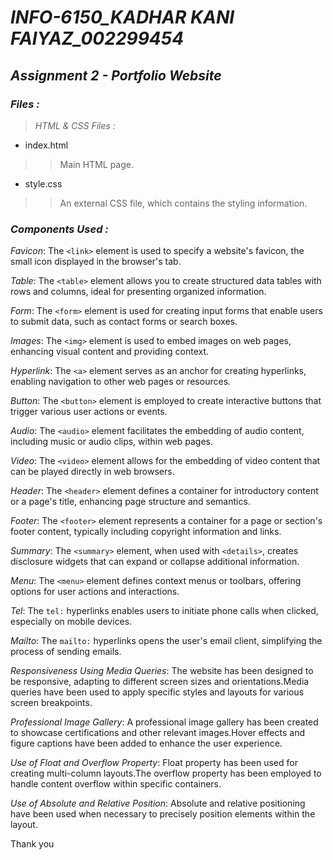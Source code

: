 # *INFO-6150_KADHAR KANI FAIYAZ_002299454*
## *Assignment 2 - Portfolio Website* ##
### *Files :*
> *HTML & CSS Files :*
>
* index.html
>> Main HTML page.
* style.css
>> An external CSS file, which contains the styling information.
### *Components Used :*
*Favicon*: The `<link>` element is used to specify a website's favicon, the small icon displayed in the browser's tab.

*Table*: The `<table>` element allows you to create structured data tables with rows and columns, ideal for presenting organized information.

*Form*: The `<form>` element is used for creating input forms that enable users to submit data, such as contact forms or search boxes.

*Images*: The `<img>` element is used to embed images on web pages, enhancing visual content and providing context.

*Hyperlink*: The `<a>` element serves as an anchor for creating hyperlinks, enabling navigation to other web pages or resources.

*Button*: The `<button>` element is employed to create interactive buttons that trigger various user actions or events.

*Audio*: The `<audio>` element facilitates the embedding of audio content, including music or audio clips, within web pages.

*Video*: The `<video>` element allows for the embedding of video content that can be played directly in web browsers.

*Header*: The `<header>` element defines a container for introductory content or a page's title, enhancing page structure and semantics.

*Footer*: The `<footer>` element represents a container for a page or section's footer content, typically including copyright information and links.

*Summary*: The `<summary>` element, when used with `<details>`, creates disclosure widgets that can expand or collapse additional information.

*Menu*: The `<menu>` element defines context menus or toolbars, offering options for user actions and interactions.

*Tel*: The `tel:` hyperlinks enables users to initiate phone calls when clicked, especially on mobile devices.

*Mailto*: The `mailto:` hyperlinks opens the user's email client, simplifying the process of sending emails.

*Responsiveness Using Media Queries*: The website has been designed to be responsive, adapting to different screen sizes and orientations.Media queries have been used to apply specific styles and layouts for various screen breakpoints.

*Professional Image Gallery*: A professional image gallery has been created to showcase certifications and other
 relevant images.Hover effects and figure captions have been added to enhance the user experience.

*Use of Float and Overflow Property*: Float property has been used for creating multi-column layouts.The overflow property has been employed to handle content overflow within specific containers.

*Use of Absolute and Relative Position*: Absolute and relative positioning have been used when necessary to precisely position elements within the layout.

Thank you
